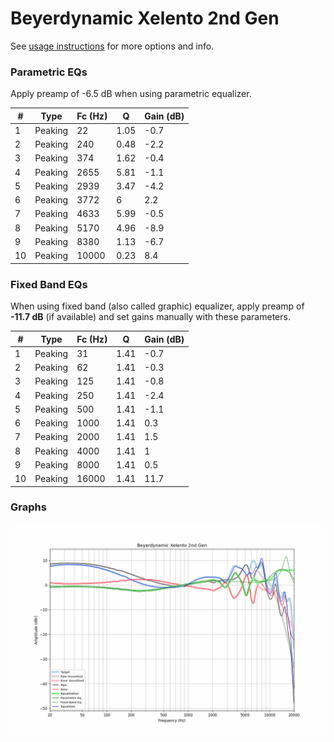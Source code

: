 # Beyerdynamic Xelento 2nd Gen
See [usage instructions](https://github.com/jaakkopasanen/AutoEq#usage) for more options and info.

### Parametric EQs
Apply preamp of -6.5 dB when using parametric equalizer.

|   # | Type    |   Fc (Hz) |    Q |   Gain (dB) |
|-----|---------|-----------|------|-------------|
|   1 | Peaking |        22 | 1.05 |        -0.7 |
|   2 | Peaking |       240 | 0.48 |        -2.2 |
|   3 | Peaking |       374 | 1.62 |        -0.4 |
|   4 | Peaking |      2655 | 5.81 |        -1.1 |
|   5 | Peaking |      2939 | 3.47 |        -4.2 |
|   6 | Peaking |      3772 | 6    |         2.2 |
|   7 | Peaking |      4633 | 5.99 |        -0.5 |
|   8 | Peaking |      5170 | 4.96 |        -8.9 |
|   9 | Peaking |      8380 | 1.13 |        -6.7 |
|  10 | Peaking |     10000 | 0.23 |         8.4 |

### Fixed Band EQs
When using fixed band (also called graphic) equalizer, apply preamp of **-11.7 dB** (if available) and set gains manually with these parameters.

|   # | Type    |   Fc (Hz) |    Q |   Gain (dB) |
|-----|---------|-----------|------|-------------|
|   1 | Peaking |        31 | 1.41 |        -0.7 |
|   2 | Peaking |        62 | 1.41 |        -0.3 |
|   3 | Peaking |       125 | 1.41 |        -0.8 |
|   4 | Peaking |       250 | 1.41 |        -2.4 |
|   5 | Peaking |       500 | 1.41 |        -1.1 |
|   6 | Peaking |      1000 | 1.41 |         0.3 |
|   7 | Peaking |      2000 | 1.41 |         1.5 |
|   8 | Peaking |      4000 | 1.41 |         1   |
|   9 | Peaking |      8000 | 1.41 |         0.5 |
|  10 | Peaking |     16000 | 1.41 |        11.7 |

### Graphs
![](./Beyerdynamic%20Xelento%202nd%20Gen.png)
